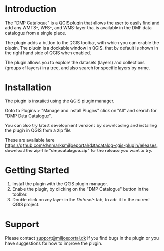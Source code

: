 # Introduction
The "DMP Catalogue" is a QGIS plugin that allows the user to easily find and add any WMTS-, WFS-, and WMS-layer that is available in the DMP data catalogue from a single place.

The plugin adds a button to the QGIS toolbar, with which you can enable the plugin. The plugin is a dockable window in QGIS, that by default is shown in the right hand side of QGIS when enabled.

The plugin allows you to explore the datasets (layers) and collections (groups of layers) in a tree, and also search for specific layers by name.

# Installation
The plugin is installed using the QGIS plugin manager.

Goto to Plugins > "Manage and Install Plugins" click on "All" and search for "DMP Data Catalogue".

You can also try latest development versions by downloading and installing the plugin in QGIS from a zip file. 

These are available here https://github.com/danmarksmiljoeportal/datacatalog-qgis-plugin/releases, download the zip-file "dmpcatalogue.zip" for the release you want to try.

# Getting Started

1. Install the plugin with the QGIS plugin manager.
2. Enable the plugin, by clicking on the "DMP Catalogue" button in the toolbar.
3. Double click on any layer in the _Datasets_ tab, to add it to the current QGIS project.

# Support

Please contact support@miljoeportal.dk if you find bugs in the plugin or you have suggestions for how to improve the plugin.
